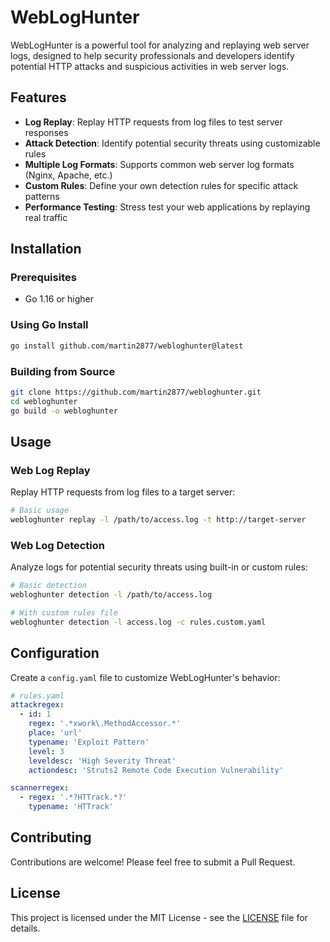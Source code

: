 # WebLogHunter

WebLogHunter is a powerful tool for analyzing and replaying web server logs, designed to help security professionals and developers identify potential HTTP attacks and suspicious activities in web server logs.

## Features

- **Log Replay**: Replay HTTP requests from log files to test server responses
- **Attack Detection**: Identify potential security threats using customizable rules
- **Multiple Log Formats**: Supports common web server log formats (Nginx, Apache, etc.)
- **Custom Rules**: Define your own detection rules for specific attack patterns
- **Performance Testing**: Stress test your web applications by replaying real traffic

## Installation

### Prerequisites
- Go 1.16 or higher

### Using Go Install
```bash
go install github.com/martin2877/webloghunter@latest
```

### Building from Source
```bash
git clone https://github.com/martin2877/webloghunter.git
cd webloghunter
go build -o webloghunter
```

## Usage

### Web Log Replay
Replay HTTP requests from log files to a target server:

```bash
# Basic usage
webloghunter replay -l /path/to/access.log -t http://target-server
```

### Web Log Detection
Analyze logs for potential security threats using built-in or custom rules:

```bash
# Basic detection
webloghunter detection -l /path/to/access.log

# With custom rules file
webloghunter detection -l access.log -c rules.custom.yaml
```

## Configuration

Create a `config.yaml` file to customize WebLogHunter's behavior:

```yaml
# rules.yaml
attackregex:
  - id: 1
    regex: '.*xwork\.MethodAccessor.*'
    place: 'url'
    typename: 'Exploit Pattern'
    level: 3
    leveldesc: 'High Severity Threat'
    actiondesc: 'Struts2 Remote Code Execution Vulnerability'

scannerregex:
  - regex: '.*?HTTrack.*?'
    typename: 'HTTrack'
```

## Contributing

Contributions are welcome! Please feel free to submit a Pull Request.

## License

This project is licensed under the MIT License - see the [LICENSE](LICENSE) file for details.

